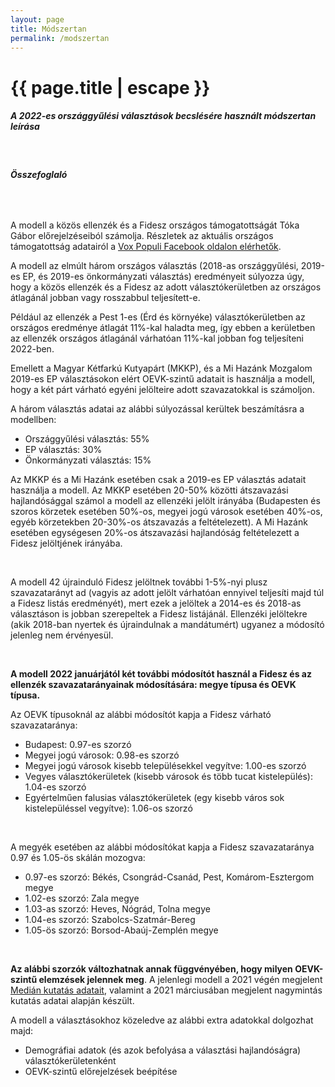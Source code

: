 ```yaml
---
layout: page
title: Módszertan
permalink: /modszertan
---
```


<h1 class="page-title">{{ page.title | escape }}</h1>
    
<div class="section">
    <div class="row">
          <div class="col s12">
		  <h5>A 2022-es országgyűlési választások becslésére használt módszertan leírása</h5> 

<br/>
<h6><strong>Összefoglaló</strong></h6>
<br/>

<p>A modell a közös ellenzék és a Fidesz országos támogatottságát Tóka Gábor előrejelzéseiból számolja. Részletek az aktuális országos támogatottság adatairól a <a href="https://www.facebook.com/valasztasi.kalauz">Vox Populi  Facebook oldalon elérhetők</a>.</p>
<p>A modell az elmúlt három országos választás (2018-as országgyűlési, 2019-es EP, és 2019-es önkormányzati választás) eredményeit súlyozza úgy, hogy a közös ellenzék és a Fidesz az adott választókerületben az országos átlagánál jobban vagy rosszabbul teljesített-e.</p>
<p>Például az ellenzék a Pest 1-es (Érd és környéke) választókerületben az országos eredménye átlagát 11%-kal haladta meg, így ebben a kerületben az ellenzék országos átlagánál várhatóan 11%-kal jobban fog teljesíteni 2022-ben.</p>
<p>Emellett a Magyar Kétfarkú Kutyapárt (MKKP), és a Mi Hazánk Mozgalom 2019-es EP választásokon elért OEVK-szintű adatait is használja a modell, hogy a két párt várható egyéni jelölteire adott szavazatokkal is számoljon.</p>
<p>A három választás adatai az alábbi súlyozással kerültek beszámításra a modellben:</p>
<ul>
<li>Országgyűlési választás: 55%</li>
<li>EP választás: 30%</li>
<li>Önkormányzati választás: 15%</li>
</ul>
<p>Az MKKP és a Mi Hazánk esetében csak a 2019-es EP választás adatait használja a modell. Az MKKP esetében 20-50% közötti átszavazási hajlandósággal számol a modell az ellenzéki jelölt irányába (Budapesten és szoros körzetek esetében 50%-os, megyei jogú városok esetében 40%-os, egyéb körzetekben 20-30%-os átszavazás a feltételezett). A Mi Hazánk esetében egységesen 20%-os átszavazási hajlandóság feltételezett a Fidesz jelöltjének irányába.</p>
<br/>
<p>A modell 42 újrainduló Fidesz jelöltnek további 1-5%-nyi plusz szavazatarányt ad (vagyis az adott jelölt várhatóan ennyivel teljesíti majd túl a Fidesz listás eredményét), mert ezek a jelöltek a 2014-es és 2018-as választáson is jobban szerepeltek a Fidesz listájánál. Ellenzéki jelöltekre (akik 2018-ban nyertek és újraindulnak a mandátumért) ugyanez a módosító jelenleg nem érvényesül.</p>
<br/>
<p><strong>A modell 2022 januárjától két további módosítót használ a Fidesz és az ellenzék szavazatarányainak módosítására: megye típusa és OEVK típusa.</strong></p>
<p>Az OEVK típusoknál az alábbi módosítót kapja a Fidesz várható szavazataránya:</p>
<ul>
<li>Budapest: 0.97-es szorzó</li>
<li>Megyei jogú városok: 0.98-es szorzó</li>
<li>Megyei jogú városok kisebb településekkel vegyítve: 1.00-es szorzó</li>
<li>Vegyes választókerületek (kisebb városok és több tucat kistelepülés): 1.04-es szorzó</li>
<li>Egyértelműen falusias választókerületek (egy kisebb város sok kistelepüléssel vegyítve): 1.06-os szorzó</li>
</ul>
<br/>
<p>A megyék esetében az alábbi módosítókat kapja a Fidesz szavazataránya 0.97 és 1.05-ös skálán mozogva:</p>
<ul>
<li>0.97-es szorzó: Békés, Csongrád-Csanád, Pest, Komárom-Esztergom megye</li>
<li>1.02-es szorzó: Zala megye</li>
<li>1.03-as szorzó: Heves, Nógrád, Tolna megye</li>
<li>1.04-es szorzó: Szabolcs-Szatmár-Bereg</li>
<li>1.05-ös szorzó: Borsod-Abaúj-Zemplén megye</li>
</ul>
<br/>
<p><strong>Az alábbi szorzók változhatnak annak függvényében, hogy milyen OEVK-szintű elemzések jelennek meg</strong>. A jelenlegi modell a 2021 végén megjelent <a href="https://hvg.hu/360/20211229_Median_Az_emberek_ketharmada_Orban_maradasara_szamit">Medián kutatás adatait</a>, valamint a 2021 márciusában megjelent nagymintás kutatás adatai alapján készült.</p>

<p>A modell a választásokhoz közeledve az alábbi extra adatokkal dolgozhat majd:</p>
<ul>
<li>Demográfiai adatok (és azok befolyása a választási hajlandóságra) választókerületenként</li>
<li>OEVK-szintű előrejelzések beépítése</li>
</ul>


    
